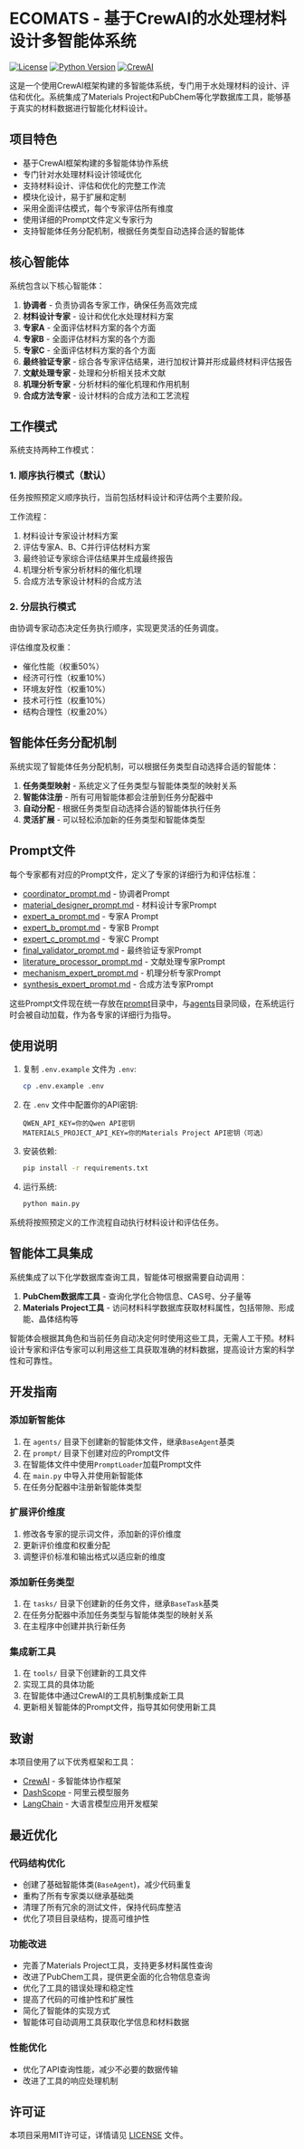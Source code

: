 # ECOMATS - 基于CrewAI的水处理材料设计多智能体系统

[![License](https://img.shields.io/badge/license-MIT-blue.svg)](LICENSE)
[![Python Version](https://img.shields.io/badge/python-3.10%2B-blue)](#)
[![CrewAI](https://img.shields.io/badge/CrewAI-Powered-green)](#)

这是一个使用CrewAI框架构建的多智能体系统，专门用于水处理材料的设计、评估和优化。系统集成了Materials Project和PubChem等化学数据库工具，能够基于真实的材料数据进行智能化材料设计。

## 项目特色

- 基于CrewAI框架构建的多智能体协作系统
- 专门针对水处理材料设计领域优化
- 支持材料设计、评估和优化的完整工作流
- 模块化设计，易于扩展和定制
- 采用全面评估模式，每个专家评估所有维度
- 使用详细的Prompt文件定义专家行为
- 支持智能体任务分配机制，根据任务类型自动选择合适的智能体

## 核心智能体

系统包含以下核心智能体：

1. **协调者** - 负责协调各专家工作，确保任务高效完成
2. **材料设计专家** - 设计和优化水处理材料方案
3. **专家A** - 全面评估材料方案的各个方面
4. **专家B** - 全面评估材料方案的各个方面
5. **专家C** - 全面评估材料方案的各个方面
6. **最终验证专家** - 综合各专家评估结果，进行加权计算并形成最终材料评估报告
7. **文献处理专家** - 处理和分析相关技术文献
8. **机理分析专家** - 分析材料的催化机理和作用机制
9. **合成方法专家** - 设计材料的合成方法和工艺流程

## 工作模式

系统支持两种工作模式：

### 1. 顺序执行模式（默认）
任务按照预定义顺序执行，当前包括材料设计和评估两个主要阶段。

工作流程：
1. 材料设计专家设计材料方案
2. 评估专家A、B、C并行评估材料方案
3. 最终验证专家综合评估结果并生成最终报告
4. 机理分析专家分析材料的催化机理
5. 合成方法专家设计材料的合成方法

### 2. 分层执行模式
由协调专家动态决定任务执行顺序，实现更灵活的任务调度。

评估维度及权重：
- 催化性能（权重50%）
- 经济可行性（权重10%）
- 环境友好性（权重10%）
- 技术可行性（权重10%）
- 结构合理性（权重20%）

## 智能体任务分配机制

系统实现了智能体任务分配机制，可以根据任务类型自动选择合适的智能体：

1. **任务类型映射** - 系统定义了任务类型与智能体类型的映射关系
2. **智能体注册** - 所有可用智能体都会注册到任务分配器中
3. **自动分配** - 根据任务类型自动选择合适的智能体执行任务
4. **灵活扩展** - 可以轻松添加新的任务类型和智能体类型

## Prompt文件

每个专家都有对应的Prompt文件，定义了专家的详细行为和评估标准：
- [coordinator_prompt.md](file:///home/axlhuang/crewai_ecomats/prompt/coordinator_prompt.md) - 协调者Prompt
- [material_designer_prompt.md](file:///home/axlhuang/crewai_ecomats/prompt/material_designer_prompt.md) - 材料设计专家Prompt
- [expert_a_prompt.md](file:///home/axlhuang/crewai_ecomats/prompt/expert_a_prompt.md) - 专家A Prompt
- [expert_b_prompt.md](file:///home/axlhuang/crewai_ecomats/prompt/expert_b_prompt.md) - 专家B Prompt
- [expert_c_prompt.md](file:///home/axlhuang/crewai_ecomats/prompt/expert_c_prompt.md) - 专家C Prompt
- [final_validator_prompt.md](file:///home/axlhuang/crewai_ecomats/prompt/final_validator_prompt.md) - 最终验证专家Prompt
- [literature_processor_prompt.md](file:///home/axlhuang/crewai_ecomats/prompt/literature_processor_prompt.md) - 文献处理专家Prompt
- [mechanism_expert_prompt.md](file:///home/axlhuang/crewai_ecomats/prompt/mechanism_expert_prompt.md) - 机理分析专家Prompt
- [synthesis_expert_prompt.md](file:///home/axlhuang/crewai_ecomats/prompt/synthesis_expert_prompt.md) - 合成方法专家Prompt

这些Prompt文件现在统一存放在[prompt](file:///home/axlhuang/crewai_ecomats/prompt)目录中，与[agents](file:///home/axlhuang/crewai_ecomats/agents)目录同级，在系统运行时会被自动加载，作为各专家的详细行为指导。

## 使用说明

1. 复制 `.env.example` 文件为 `.env`:
   ```bash
   cp .env.example .env
   ```

2. 在 `.env` 文件中配置你的API密钥:
   ```env
   QWEN_API_KEY=你的Qwen API密钥
   MATERIALS_PROJECT_API_KEY=你的Materials Project API密钥（可选）
   ```

3. 安装依赖:
   ```bash
   pip install -r requirements.txt
   ```

4. 运行系统:
   ```bash
   python main.py
   ```

系统将按照预定义的工作流程自动执行材料设计和评估任务。

## 智能体工具集成

系统集成了以下化学数据库查询工具，智能体可根据需要自动调用：

1. **PubChem数据库工具** - 查询化学化合物信息、CAS号、分子量等
2. **Materials Project工具** - 访问材料科学数据库获取材料属性，包括带隙、形成能、晶体结构等

智能体会根据其角色和当前任务自动决定何时使用这些工具，无需人工干预。材料设计专家和评估专家可以利用这些工具获取准确的材料数据，提高设计方案的科学性和可靠性。

## 开发指南

### 添加新智能体

1. 在 `agents/` 目录下创建新的智能体文件，继承`BaseAgent`基类
2. 在 `prompt/` 目录下创建对应的Prompt文件
3. 在智能体文件中使用`PromptLoader`加载Prompt文件
4. 在 `main.py` 中导入并使用新智能体
5. 在任务分配器中注册新智能体类型

### 扩展评价维度

1. 修改各专家的提示词文件，添加新的评价维度
2. 更新评价维度和权重分配
3. 调整评价标准和输出格式以适应新的维度

### 添加新任务类型

1. 在 `tasks/` 目录下创建新的任务文件，继承`BaseTask`基类
2. 在任务分配器中添加任务类型与智能体类型的映射关系
3. 在主程序中创建并执行新任务

### 集成新工具

1. 在 `tools/` 目录下创建新的工具文件
2. 实现工具的具体功能
3. 在智能体中通过CrewAI的工具机制集成新工具
4. 更新相关智能体的Prompt文件，指导其如何使用新工具

## 致谢

本项目使用了以下优秀框架和工具：

- [CrewAI](https://www.crewai.com/) - 多智能体协作框架
- [DashScope](https://dashscope.aliyuncs.com/) - 阿里云模型服务
- [LangChain](https://www.langchain.com/) - 大语言模型应用开发框架

## 最近优化

### 代码结构优化
- 创建了基础智能体类(`BaseAgent`)，减少代码重复
- 重构了所有专家类以继承基础类
- 清理了所有冗余的测试文件，保持代码库整洁
- 优化了项目目录结构，提高可维护性

### 功能改进
- 完善了Materials Project工具，支持更多材料属性查询
- 改进了PubChem工具，提供更全面的化合物信息查询
- 优化了工具的错误处理和稳定性
- 提高了代码的可维护性和扩展性
- 简化了智能体的实现方式
- 智能体可自动调用工具获取化学信息和材料数据

### 性能优化
- 优化了API查询性能，减少不必要的数据传输
- 改进了工具的响应处理机制

## 许可证

本项目采用MIT许可证，详情请见 [LICENSE](LICENSE) 文件。